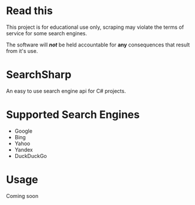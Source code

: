 # Read this
This project is for educational use only, scraping may violate the terms of service for some search engines.

The software will ***not*** be held accountable for **any** consequences that result from it's use. 

# SearchSharp
An easy to use search engine api for C# projects.

# Supported Search Engines
- Google
- Bing
- Yahoo
- Yandex
- DuckDuckGo

# Usage
Coming soon
